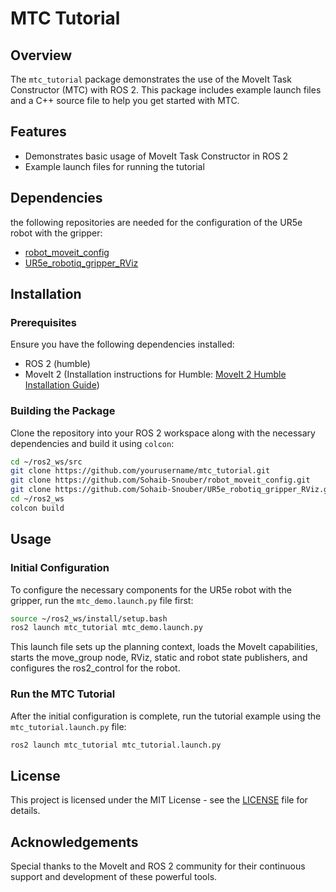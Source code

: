 # MTC Tutorial

## Overview
The `mtc_tutorial` package demonstrates the use of the MoveIt Task Constructor (MTC) with ROS 2. This package includes example launch files and a C++ source file to help you get started with MTC.


## Features
- Demonstrates basic usage of MoveIt Task Constructor in ROS 2
- Example launch files for running the tutorial


## Dependencies
the following repositories are needed for the configuration of the UR5e robot with the gripper:
- [robot_moveit_config](https://github.com/Sohaib-Snouber/robot_moveit_config.git)
- [UR5e_robotiq_gripper_RViz](https://github.com/Sohaib-Snouber/UR5e_robotiq_gripper_RViz.git)


## Installation

### Prerequisites
Ensure you have the following dependencies installed:
- ROS 2 (humble)
- MoveIt 2 (Installation instructions for Humble: [MoveIt 2 Humble Installation Guide](https://moveit.picknik.ai/humble/doc/tutorials/getting_started/getting_started.html))

### Building the Package
Clone the repository into your ROS 2 workspace along with the necessary dependencies and build it using `colcon`:

```bash
cd ~/ros2_ws/src
git clone https://github.com/yourusername/mtc_tutorial.git
git clone https://github.com/Sohaib-Snouber/robot_moveit_config.git
git clone https://github.com/Sohaib-Snouber/UR5e_robotiq_gripper_RViz.git
cd ~/ros2_ws
colcon build
```


## Usage

### Initial Configuration
To configure the necessary components for the UR5e robot with the gripper, run the `mtc_demo.launch.py` file first:

```bash
source ~/ros2_ws/install/setup.bash
ros2 launch mtc_tutorial mtc_demo.launch.py
```
This launch file sets up the planning context, loads the MoveIt capabilities, starts the move_group node, RViz, static and robot state publishers, and configures the ros2_control for the robot.

### Run the MTC Tutorial
After the initial configuration is complete, run the tutorial example using the `mtc_tutorial.launch.py` file:

```bash
ros2 launch mtc_tutorial mtc_tutorial.launch.py
```


## License
This project is licensed under the MIT License - see the [LICENSE](LICENSE) file for details.


## Acknowledgements
Special thanks to the MoveIt and ROS 2 community for their continuous support and development of these powerful tools.

